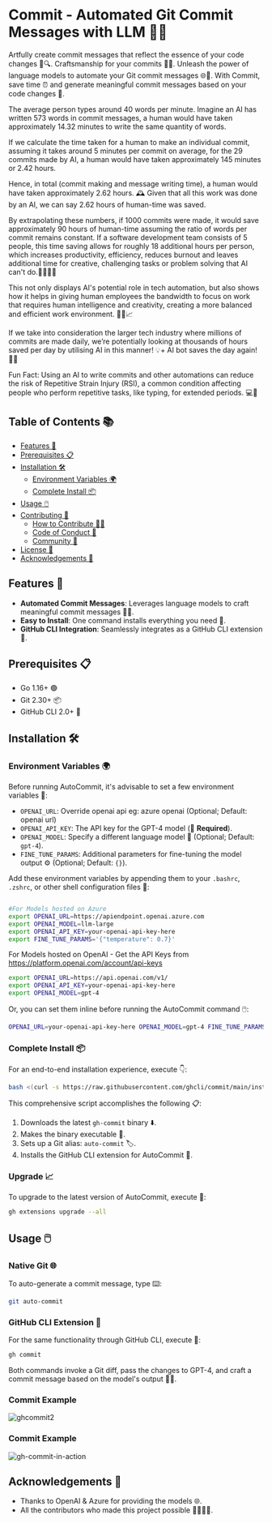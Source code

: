 # Commit - Automated Git Commit Messages with LLM 🤖📝
Artfully create commit messages that reflect the essence of your code changes 🎨🔍. Craftsmanship for your commits 👨‍🎨. Unleash the power of language models to automate your Git commit messages 🌐🤖. With Commit, save time ⏰ and generate meaningful commit messages based on your code changes 📜.

The average person types around 40 words per minute. Imagine an AI has written 573 words in commit messages, a human would have taken approximately 14.32 minutes to write the same quantity of words. 

If we calculate the time taken for a human to make an individual commit, assuming it takes around 5 minutes per commit on average, for the 29 commits made by AI, a human would have taken approximately 145 minutes or 2.42 hours.

Hence, in total (commit making and message writing time), a human would have taken approximately 2.62 hours. 🕰️ Given that all this work was done by an AI, we can say 2.62 hours of human-time was saved. 

By extrapolating these numbers, if 1000 commits were made, it would save approximately 90 hours of human-time assuming the ratio of words per commit remains constant. If a software development team consists of 5 people, this time saving allows for roughly 18 additional hours per person, which increases productivity, efficiency, reduces burnout and leaves additional time for creative, challenging tasks or problem solving that AI can't do.👩‍💻👨‍💻

This not only displays AI's potential role in tech automation, but also shows how it helps in giving human employees the bandwidth to focus on work that requires human intelligence and creativity, creating a more balanced and efficient work environment. 🏢🚀📈

If we take into consideration the larger tech industry where millions of commits are made daily, we’re potentially looking at thousands of hours saved per day by utilising AI in this manner! 💡+ AI bot saves the day again! 🚀🌟

Fun Fact: Using an AI to write commits and other automations can reduce the risk of Repetitive Strain Injury (RSI), a common condition affecting people who perform repetitive tasks, like typing, for extended periods. 💻🌟

## Table of Contents 📚

- [Features 🌟](#features)
- [Prerequisites 📋](#prerequisites)
- [Installation 🛠️](#installation)
  - [Environment Variables 🌍](#environment-variables)
  - [Complete Install 📦](#complete-install)
- [Usage 🖱️](#usage)
- [Contributing 🤝](#contributing)
  - [How to Contribute 👷‍♂️](#how-to-contribute)
  - [Code of Conduct 📜](#code-of-conduct)
  - [Community 💬](#community)
- [License 📄](#license)
- [Acknowledgements 🙏](#acknowledgements)

## Features 🌟

- **Automated Commit Messages**: Leverages language models to craft meaningful commit messages 🤖💬.
- **Easy to Install**: One command installs everything you need 🚀.
- **GitHub CLI Integration**: Seamlessly integrates as a GitHub CLI extension 🔄.

## Prerequisites 📋

- Go 1.16+ 🟢
- Git 2.30+ 📦
- GitHub CLI 2.0+ 🔗

## Installation 🛠️

### Environment Variables 🌍

Before running AutoCommit, it's advisable to set a few environment variables 🔑:

- `OPENAI_URL`:  Override openai api eg: azure openai (Optional; Default: openai url)
- `OPENAI_API_KEY`: The API key for the GPT-4 model (🚨 **Required**).
- `OPENAI_MODEL`: Specify a different language model 🔄 (Optional; Default: `gpt-4`).
- `FINE_TUNE_PARAMS`: Additional parameters for fine-tuning the model output ⚙️ (Optional; Default: `{}`).

Add these environment variables by appending them to your `.bashrc`, `.zshrc`, or other shell configuration files 📄:

```bash

#For Models hosted on Azure
export OPENAI_URL=https://apiendpoint.openai.azure.com
export OPENAI_MODEL=llm-large
export OPENAI_API_KEY=your-openai-api-key-here
export FINE_TUNE_PARAMS='{"temperature": 0.7}'
```
For Models hosted on OpenAI - Get the API Keys from https://platform.openai.com/account/api-keys
```bash
export OPENAI_URL=https://api.openai.com/v1/
export OPENAI_API_KEY=your-openai-api-key-here 
export OPENAI_MODEL=gpt-4

```

Or, you can set them inline before running the AutoCommit command 🖱️:

```bash
OPENAI_URL=your-openai-api-key-here OPENAI_MODEL=gpt-4 FINE_TUNE_PARAMS='{"temperature": 0.7}' git auto-commit
```

### Complete Install 📦

For an end-to-end installation experience, execute 👇:

```bash
bash <(curl -s https://raw.githubusercontent.com/ghcli/commit/main/install.sh)
```

This comprehensive script accomplishes the following 📋:

1. Downloads the latest `gh-commit` binary ⬇️.
2. Makes the binary executable 🏃.
3. Sets up a Git alias: `auto-commit` 🏷️.
4. Installs the GitHub CLI extension for AutoCommit 🔄.

### Upgrade 📈

To upgrade to the latest version of AutoCommit, execute 📝:

```bash
gh extensions upgrade --all
```

## Usage 🖱️

### Native Git 🌐

To auto-generate a commit message, type ⌨️:

```bash
git auto-commit
```

### GitHub CLI Extension 🔗

For the same functionality through GitHub CLI, execute 🤖:

```bash
gh commit
```

Both commands invoke a Git diff, pass the changes to GPT-4, and craft a commit message based on the model's output 💬🎉.

### Commit Example
![ghcommit2](https://github.com/ghcli/gh-commit/assets/10250297/705d6537-1db8-4f1b-be18-f68e130e28b4)


### Commit Example

![gh-commit-in-action](https://github.com/ghcli/gh-commit/assets/10250297/8f94d6af-3584-4bfe-a1ba-7e29d891703f)

## Acknowledgements 🙏

- Thanks to OpenAI & Azure for providing the models 🌐.
- All the contributors who made this project possible 👨‍👩‍👧‍👦.
